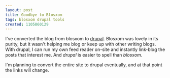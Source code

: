 ```yaml
---
layout: post
title: Goodbye to Blosxom
tags: blosxom drupal tools
created: 1105860129
---
```

I've converted the blog from blosxom to [drupal](http://drupal.org).  Blosxom was lovely in its purity, but it wasn't helping me blog or keep up with other writing blogs.  With drupal, I can run my own feed reader on-site and instantly link-blog the posts that interest me.  And _drupal_ is easier to spell than _blosxom_.

I'm planning to convert the entire site to drupal eventually, and at that point the links will change.
